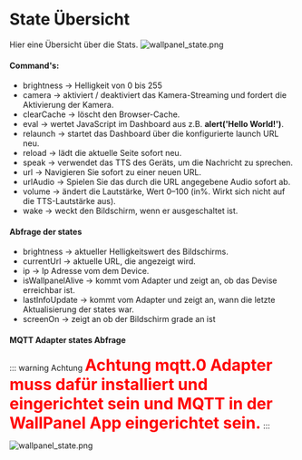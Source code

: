 # State Übersicht
Hier eine Übersicht über die Stats.
![wallpanel_state.png](/images/media/Wallpanel/Wallpanel_state.png)

#### Command's:
* brightness → Helligkeit von 0 bis 255
* camera → aktiviert / deaktiviert das Kamera-Streaming und fordert die Aktivierung der Kamera.
* clearCache → löscht den Browser-Cache.
* eval → wertet JavaScript im Dashboard aus z.B. **alert('Hello World!')**.
* relaunch → startet das Dashboard über die konfigurierte launch URL neu.
* reload → lädt die aktuelle Seite sofort neu.
* speak → verwendet das TTS des Geräts, um die Nachricht zu sprechen.
* url → Navigieren Sie sofort zu einer neuen URL.
* urlAudio → Spielen Sie das durch die URL angegebene Audio sofort ab.
* volume → ändert die Lautstärke, Wert 0–100 (in%. Wirkt sich nicht auf die TTS-Lautstärke aus).
* wake → weckt den Bildschirm, wenn er ausgeschaltet ist.

#### Abfrage der states
* brightness → aktueller Helligkeitswert des Bildschirms.
* currentUrl → aktuelle URL, die angezeigt wird.
* ip → Ip Adresse vom dem Device.
* isWallpanelAlive → kommt vom Adapter und zeigt an, ob das Devise erreichbar ist.
* lastInfoUpdate → kommt vom Adapter und zeigt an, wann die letzte Aktualisierung der states war.
* screenOn → zeigt an ob der Bildschirm grade an ist

#### MQTT Adapter states Abfrage
::: warning Achtung 
<span style="color:red; font-size:2em; font-weight: bold" >Achtung mqtt.0 Adapter muss dafür installiert und eingerichtet sein und MQTT in der WallPanel App eingerichtet sein.</span>
:::

![wallpanel_state.png](/images/media/Wallpanel/Wallpanel_state_MQTT.png)
